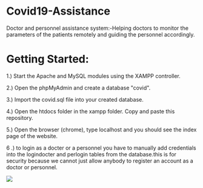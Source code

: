 # Covid19-Assistance
Doctor and personnel assistance system:-Helping doctors to monitor the parameters of the patients remotely and guiding the personnel accordingly.

# Getting Started:

1.) Start the Apache and MySQL modules using the XAMPP controller.

2.) Open the phpMyAdmin and create a database "covid". 

3.) Import the covid.sql file into your created database.

4.) Open the htdocs folder in the xampp folder. Copy and paste this repository.

5.) Open the browser (chrome), type localhost and you should see the index page of the website.

6 .) to login as a docter or a personnel you have to manually add credentials into the logindocter and perlogin tables from the database.this is for security because we cannot just allow anybody to register an account as a doctor or personnel.


<a href="https://github.com/Chethan-B-dev/Covid19-Assistance/blob/master/sample.gif"></a>


![](sample.gif)
